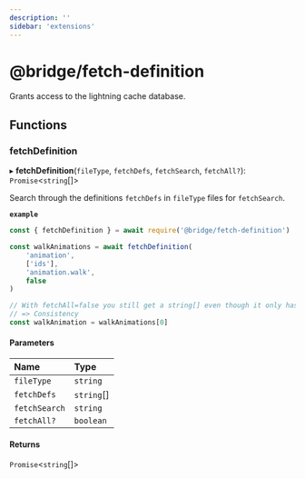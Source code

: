 ```yaml
---
description: ''
sidebar: 'extensions'
---
```


# @bridge/fetch-definition

Grants access to the lightning cache database.

## Functions

### fetchDefinition

▸ **fetchDefinition**(`fileType`, `fetchDefs`, `fetchSearch`, `fetchAll?`): `Promise`<`string`[]\>

Search through the definitions `fetchDefs` in `fileType` files for `fetchSearch`.

**`example`**
```js
const { fetchDefinition } = await require('@bridge/fetch-definition')

const walkAnimations = await fetchDefinition(
	'animation',
	['ids'],
	'animation.walk',
	false
)

// With fetchAll=false you still get a string[] even though it only has one entry
// => Consistency
const walkAnimation = walkAnimations[0]
```

#### Parameters

| Name | Type |
| :------ | :------ |
| `fileType` | `string` |
| `fetchDefs` | `string`[] |
| `fetchSearch` | `string` |
| `fetchAll?` | `boolean` |

#### Returns

`Promise`<`string`[]\>
